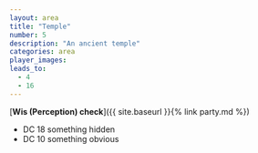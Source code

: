 ```yaml
---
layout: area
title: "Temple"
number: 5
description: "An ancient temple"
categories: area
player_images:
leads_to:
  - 4
  - 16
---
```



[**Wis (Perception) check**]({{ site.baseurl }}{% link party.md %})
* DC 18 something hidden
* DC 10 something obvious

